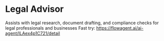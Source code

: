 # Legal Advisor
Assists with legal research, document drafting, and compliance checks for legal professionals and businesses
Fast try: https://flowagent.ai/ai-agent/ILAex4p1C721/detail

